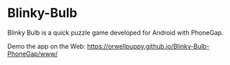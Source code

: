 # Blinky-Bulb
Blinky Bulb is a quick puzzle game developed for Android with PhoneGap.

Demo the app on the Web:
https://orwellpuppy.github.io/Blinky-Bulb-PhoneGap/www/
